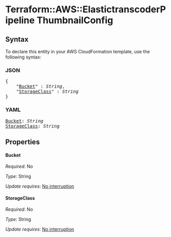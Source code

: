 # Terraform::AWS::ElastictranscoderPipeline ThumbnailConfig

## Syntax

To declare this entity in your AWS CloudFormation template, use the following syntax:

### JSON

<pre>
{
    "<a href="#bucket" title="Bucket">Bucket</a>" : <i>String</i>,
    "<a href="#storageclass" title="StorageClass">StorageClass</a>" : <i>String</i>
}
</pre>

### YAML

<pre>
<a href="#bucket" title="Bucket">Bucket</a>: <i>String</i>
<a href="#storageclass" title="StorageClass">StorageClass</a>: <i>String</i>
</pre>

## Properties

#### Bucket

_Required_: No

_Type_: String

_Update requires_: [No interruption](https://docs.aws.amazon.com/AWSCloudFormation/latest/UserGuide/using-cfn-updating-stacks-update-behaviors.html#update-no-interrupt)

#### StorageClass

_Required_: No

_Type_: String

_Update requires_: [No interruption](https://docs.aws.amazon.com/AWSCloudFormation/latest/UserGuide/using-cfn-updating-stacks-update-behaviors.html#update-no-interrupt)

